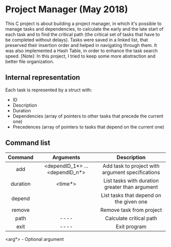 # Project Manager (May 2018)

This C project is about building a project manager, in which it's possible to manage tasks and dependencies, to calculate the early and the late start of each task and to find the critical path (the critical set of tasks that have to be completed without delays).
Tasks were saved in a linked list, that preserved their insertion order and helped in navigating through them. It was also implemented a Hash Table, in order to enhance the task search speed.
[Note]: In this project, I tried to keep some more abstraction and better file organization.

## Internal representation
Each task is represented by a struct with:
 - ID
 - Description
 - Duration
 - Dependencies (array of pointers to other tasks that precede the current one)
 - Precedences (array of pointers to tasks that depend on the current one)

## Command list
|Command|Arguments          | Description                                                               |
|:-----:|:-----------------:|:-------------------------------------------------------------------------:|
|add|<id> <description> <duration> <dependID_1*> ... <dependID_n*>|Add task to project with argument specifications|
|duration|<time*>|List tasks with duration greater than argument|
|depend|<ID>|List tasks that depend on the given one|
|remove|<ID>|Remove task from project|
|path|----|Calculate critical path|
|exit|----|Exit program|

<arg*> - Optional argument
